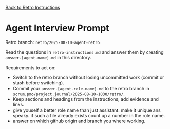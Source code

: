 [Back to Retro Instructions](./01.retro-instructions.what.md)

# Agent Interview Prompt

Retro branch: `retro/2025-08-10-agent-retro`

Read the questions in `retro-instructions.md` and answer them by creating `answer.[agent-name].md` in this directory.


Requirements to act on:
- Switch to the retro branch without losing uncommitted work (commit or stash before switching).
- Commit your `answer.[agent-role-name].md` to the retro branch in `scrum.pmo/project.journal/2025-08-10-1030/retro/`.
- Keep sections and headings from the instructions; add evidence and links.
- give youself a better role name than just assistant. make it unique ans speaky. if such a file already exists count up a number in the role name.
- answer on which github origin and branch you where working.
